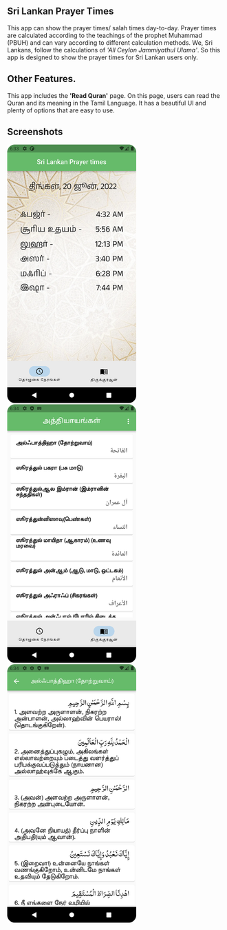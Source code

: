 

## Sri Lankan Prayer Times

This app can show the prayer times/ salah times day-to-day.
Prayer times are calculated according to the teachings of the prophet Muhammad (PBUH) and can vary according to different calculation methods.
We, Sri Lankans, follow the calculations of *'All Ceylon Jammiyathul Ulama'*.
So this app is designed to show the prayer times for Sri Lankan users only.

## Other Features.
This app includes the **'Read Quran'** page.
On this page, users can read the Quran and its meaning in the Tamil Language.
It has a beautiful UI and plenty of options that are easy to use.

## Screenshots

<p float="left">
<img src="https://github.com/FaheemJawfar/srilankan-prayer-times/blob/master/screenshots/Screenshot_20220620_183353.png?raw=true" width="300" height="600">
<img src="https://github.com/FaheemJawfar/srilankan-prayer-times/blob/master/screenshots/Screenshot_20220620_183435.png?raw=true" width="300" height="600">
<img src="https://github.com/FaheemJawfar/srilankan-prayer-times/blob/master/screenshots/Screenshot_20220620_183457.png?raw=true" width="300" height="600">
</p>